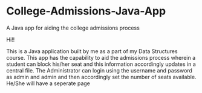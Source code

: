 # College-Admissions-Java-App
A Java app for aiding the college admissions process

Hi!!

This is a Java application built by me as a part of my Data Structures course. This app has the capability to aid the admissions process wherein a student can block his/her seat and this information accordingly updates in a central file. The Administrator can login using the username and password as admin and admin and then accordingly set the number of seats available. He/She will have a seperate page

